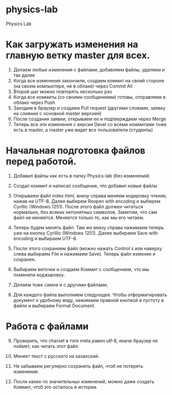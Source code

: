 # physics-lab
Physics Lab

# Как загружать изменения на главную ветку master для всех.
1. Делаем любые изменения с файлами, добавляем файлы, удаляем и так далее
2. Когда все изменения закончили, создаем коммит на своей стороне (на своем компьютере, не в облаке) через Commit All
3. Второй шаг можно повторять несколько раз
4. Когда все коммиты (со своими сообщениями) готовы, отправляем в облако через Push
5. Заходим в браузер и создаем Pull request (другими словами, заявку на слияние с основной master версией)
6. После создания заявки, открываем ее и подтверждаем через Merge
7. Теперь все эти изменения с версии Devel со всеми коммитами тоже есть в master,
   а master уже видят все пользователи (студенты)

# Начальная подготовка файлов перед работой.
1. Добавил файлы как есть в папку Physics-lab (без изменений)

2. Создал коммит и написал сообщение, что добавил новые файлы

3. Открываем файл index.html, внизу справа меняем кодировку чтения, нажав на UTF-8.
   Далее выберем Reopen with encoding и выберем Cyrillic (Windows 1251).
   После этого файл должен читаться нормально, без всяких непонятных символов.
   Заметим, что сам файл не меняется. Меняется только то, как мы его читаем.

4. Теперь будем менять файл. Там же внизу справа нажимаем теперь уже на кнопку Cyrillic (Windows 1251).
   Далее выбираем Save with encoding и выбираем UTF-8.

5. После этого сохраняем файл (можно нажать Control s или наверху слева выбираем File и нажимаем Save).
   Теперь файл изменен и сохранен.

6. Выбираем веточки и создаем Коммит с сообщением, что мы поменяли коджировку.

7. Делаем тоже самое и с другими файлами.

8. Для каждого файла выполняем следующее.
   Чтобы отформатировать документ к удобному виду, нажимаем правной кнопкой в пустоту в файле и выбираем Format Document.

# Работа с файлами
9. Проверить, что charset в тэге meta равен utf-8, иначе браузер не поймет, как читать этот файл.

10. Меняет текст с русского на казахский.

11. Не забываем регулярно сохранять файл, чтоб не потерять изменения.

12. После каких-то значительных изменений, можно даже создать Коммит, чтоб это осталось в истории.
